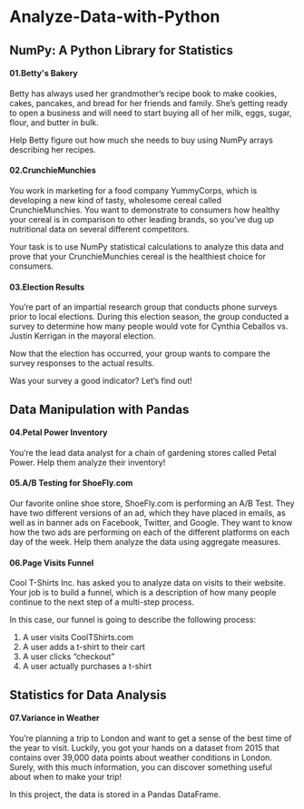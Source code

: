 # Analyze-Data-with-Python

## NumPy: A Python Library for Statistics

#### 01.Betty's Bakery

Betty has always used her grandmother’s recipe book to make cookies, cakes, pancakes, and bread for her friends and family. She’s getting ready to open a business and will need to start buying all of her milk, eggs, sugar, flour, and butter in bulk.

Help Betty figure out how much she needs to buy using NumPy arrays describing her recipes.

#### 02.CrunchieMunchies

You work in marketing for a food company YummyCorps, which is developing a new kind of tasty, wholesome cereal called CrunchieMunchies. You want to demonstrate to consumers how healthy your cereal is in comparison to other leading brands, so you’ve dug up nutritional data on several different competitors.

Your task is to use NumPy statistical calculations to analyze this data and prove that your CrunchieMunchies cereal is the healthiest choice for consumers.

#### 03.Election Results

You’re part of an impartial research group that conducts phone surveys prior to local elections. During this election season, the group conducted a survey to determine how many people would vote for Cynthia Ceballos vs. Justin Kerrigan in the mayoral election.

Now that the election has occurred, your group wants to compare the survey responses to the actual results.

Was your survey a good indicator? Let’s find out!

## Data Manipulation with Pandas

#### 04.Petal Power Inventory

You’re the lead data analyst for a chain of gardening stores called Petal Power. Help them analyze their inventory!

#### 05.A/B Testing for ShoeFly.com

Our favorite online shoe store, ShoeFly.com is performing an A/B Test. They have two different versions of an ad, which they have placed in emails, as well as in banner ads on Facebook, Twitter, and Google. They want to know how the two ads are performing on each of the different platforms on each day of the week. Help them analyze the data using aggregate measures.

#### 06.Page Visits Funnel

Cool T-Shirts Inc. has asked you to analyze data on visits to their website. Your job is to build a funnel, which is a description of how many people continue to the next step of a multi-step process.

In this case, our funnel is going to describe the following process:

1. A user visits CoolTShirts.com
2. A user adds a t-shirt to their cart
3. A user clicks “checkout”
4. A user actually purchases a t-shirt

## Statistics for Data Analysis

#### 07.Variance in Weather

You’re planning a trip to London and want to get a sense of the best time of the year to visit. Luckily, you got your hands on a dataset from 2015 that contains over 39,000 data points about weather conditions in London. Surely, with this much information, you can discover something useful about when to make your trip!

In this project, the data is stored in a Pandas DataFrame.
